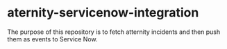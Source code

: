 # aternity-servicenow-integration

The purpose of this repository is to fetch atternity incidents and then push them as events to Service Now. 
